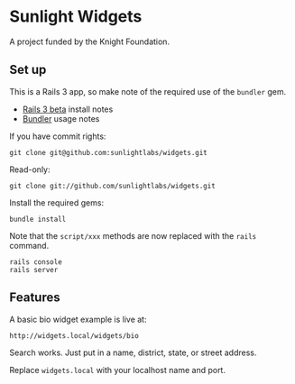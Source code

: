 # Sunlight Widgets

A project funded by the Knight Foundation.

## Set up

This is a Rails 3 app, so make note of the required use of the `bundler` gem.

* [Rails 3 beta](http://weblog.rubyonrails.org/2010/2/5/rails-3-0-beta-release) install notes
* [Bundler](http://yehudakatz.com/2010/02/09/using-bundler-in-real-life/) usage notes

If you have commit rights:

    git clone git@github.com:sunlightlabs/widgets.git
    
Read-only:

    git clone git://github.com/sunlightlabs/widgets.git
    
Install the required gems:
    
    bundle install
    
Note that the `script/xxx` methods are now replaced with the `rails` command.

    rails console
    rails server

## Features

A basic bio widget example is live at:

    http://widgets.local/widgets/bio

Search works. Just put in a name, district, state, or street address.

Replace `widgets.local` with your localhost name and port.